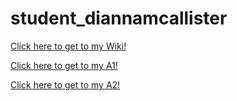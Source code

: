 # student_diannamcallister

[Click here to get to my Wiki!](https://github.com/bcb420-2020/student_diannamcallister/wiki)

[Click here to get to my A1!](https://htmlpreview.github.io/?https://github.com/bcb420-2020/student_diannamcallister/blob/master/testing.html)

[Click here to get to my A2!](https://htmlpreview.github.io/?https://github.com/bcb420-2020/student_diannamcallister/blob/master/A2_Dianna_McAllister.html)
